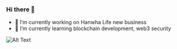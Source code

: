 ### Hi there 👋

- 🔭 I’m currently working on Hanwha Life new business
- 🌱 I’m currently learning blockchain development, web3 security

![Alt Text](https://c.tenor.com/58DNSt-Lvw0AAAAd/corgi-computer.gif)
